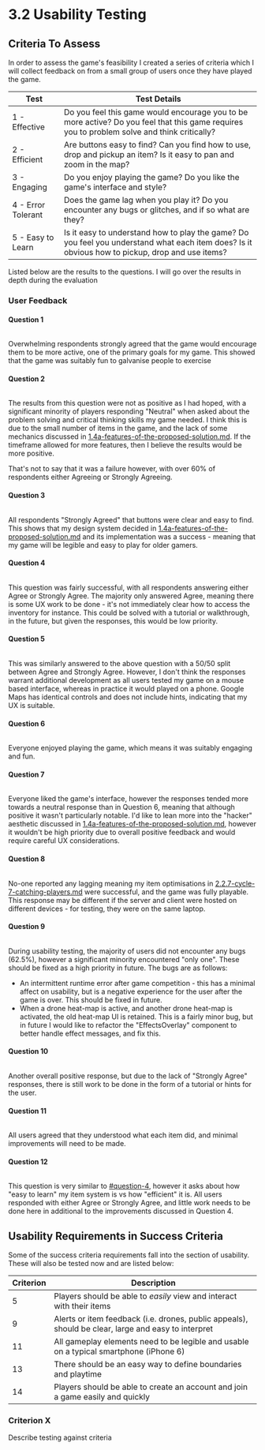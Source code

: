 # 3.2 Usability Testing

## Criteria To Assess

In order to assess the game's feasibility I created a series of criteria which I will collect feedback on from a small group of users once they have played the game.

| Test               | Test Details                                                                                                                                     |
| ------------------ | ------------------------------------------------------------------------------------------------------------------------------------------------ |
| 1 - Effective      | Do you feel this game would encourage you to be more active? Do you feel that this game requires you to problem solve and think critically?      |
| 2 - Efficient      | Are buttons easy to find? Can you find how to use, drop and pickup an item? Is it easy to pan and zoom in the map?                               |
| 3 - Engaging       | Do you enjoy playing the game? Do you like the game's interface and style?                                                                       |
| 4 - Error Tolerant | Does the game lag when you play it? Do you encounter any bugs or glitches, and if so what are they?                                              |
| 5 - Easy to Learn  | Is it easy to understand how to play the game? Do you feel you understand what each item does? Is it obvious how to pickup, drop and use items?  |

Listed below are the results to the questions. I will go over the results in depth during the evaluation

### User Feedback

#### Question 1

<figure><img src="../.gitbook/assets/image (5).png" alt=""><figcaption></figcaption></figure>

Overwhelming respondents strongly agreed that the game would encourage them to be more active, one of the primary goals for my game. This showed that the game was suitably fun to galvanise people to exercise

#### Question 2

<figure><img src="../.gitbook/assets/image (15) (1).png" alt=""><figcaption></figcaption></figure>

The results from this question were not as positive as I had hoped, with a significant minority of players responding "Neutral" when asked about the problem solving and critical thinking skills my game needed. I think this is due to the small number of items in the game, and the lack of some mechanics discussed in [1.4a-features-of-the-proposed-solution.md](../1-analysis/1.4a-features-of-the-proposed-solution.md "mention"). If the timeframe allowed for more features, then I believe the results would be more positive.

That's not to say that it was a failure however, with over 60% of respondents either Agreeing or Strongly Agreeing.

#### Question 3

<figure><img src="../.gitbook/assets/image (9).png" alt=""><figcaption></figcaption></figure>

All respondents "Strongly Agreed" that buttons were clear and easy to find. This shows that my design system decided in [1.4a-features-of-the-proposed-solution.md](../1-analysis/1.4a-features-of-the-proposed-solution.md "mention") and its implementation was a success - meaning that my game will be legible and easy to play for older gamers.

#### Question 4

<figure><img src="../.gitbook/assets/image (1).png" alt=""><figcaption></figcaption></figure>

This question was fairly successful, with all respondents answering either Agree or Strongly Agree. The majority only answered Agree, meaning there is some UX work to be done - it's not immediately clear how to access the inventory for instance. This could be solved with a tutorial or walkthrough, in the future, but given the responses, this would be low priority.

#### Question 5

<figure><img src="../.gitbook/assets/image (13).png" alt=""><figcaption></figcaption></figure>

This was similarly answered to the above question with a 50/50 split between Agree and Strongly Agree. However, I don't think the responses warrant additional development as all users tested my game on a mouse based interface, whereas in practice it would played on a phone. Google Maps has identical controls and does not include hints, indicating that my UX is suitable.

#### Question 6

<figure><img src="../.gitbook/assets/image (4).png" alt=""><figcaption></figcaption></figure>

Everyone enjoyed playing the game, which means it was suitably engaging and fun.

#### Question 7

<figure><img src="../.gitbook/assets/image (8).png" alt=""><figcaption></figcaption></figure>

Everyone liked the game's interface, however the responses tended more towards a neutral response than in Question 6, meaning that although positive it wasn't particularly notable. I'd like to lean more into the "hacker" aesthetic discussed in [1.4a-features-of-the-proposed-solution.md](../1-analysis/1.4a-features-of-the-proposed-solution.md "mention"), however it wouldn't be high priority due to overall positive feedback and would require careful UX considerations.

#### Question 8

<figure><img src="../.gitbook/assets/image (14) (1).png" alt=""><figcaption></figcaption></figure>

No-one reported any lagging meaning my item optimisations in [2.2.7-cycle-7-catching-players.md](../design-and-development/2.2.7-cycle-7-catching-players.md "mention") were successful, and the game was fully playable. This response may be different if the server and client were hosted on different devices - for testing, they were on the same laptop.

#### Question 9

<figure><img src="../.gitbook/assets/image (2) (1).png" alt=""><figcaption></figcaption></figure>

During usability testing, the majority of users did not encounter any bugs (62.5%), however a significant minority encountered "only one". These should be fixed as a high priority in future. The bugs are as follows:

* An intermittent runtime error after game competition - this has a minimal affect on usability, but is a negative experience for the user after the game is over. This should be fixed in future.
* When a drone heat-map is active, and another drone heat-map is activated, the old heat-map UI is retained. This is a fairly minor bug, but in future I would like to refactor the "EffectsOverlay" component to better handle effect messages, and fix this.

#### Question 10

<figure><img src="../.gitbook/assets/image (2).png" alt=""><figcaption></figcaption></figure>

Another overall positive response, but due to the lack of "Strongly Agree" responses, there is still work to be done in the form of a tutorial or hints for the user.

#### Question 11

<figure><img src="../.gitbook/assets/image (15).png" alt=""><figcaption></figcaption></figure>

All users agreed that they understood what each item did, and minimal improvements will need to be made.

#### Question 12

<figure><img src="../.gitbook/assets/image.png" alt=""><figcaption></figcaption></figure>

This question is very similar to [#question-4](3.2-usability-testing.md#question-4 "mention"), however it asks about how "easy to learn" my item system is vs how "efficient" it is. All users responded with either Agree or Strongly Agree, and little work needs to be done here in additional to the improvements discussed in Question 4.

## Usability Requirements in Success Criteria

Some of the success criteria requirements fall into the section of usability. These will also be tested now and are listed below:

| Criterion | Description                                                                                         |
| --------- | --------------------------------------------------------------------------------------------------- |
| 5         | Players should be able to _easily_ view and interact with their items                               |
| 9         | Alerts or item feedback (i.e. drones, public appeals), should be clear, large and easy to interpret |
| 11        | All gameplay elements need to be legible and usable on a typical smartphone (iPhone 6)              |
| 13        | There should be an easy way to define boundaries and playtime                                       |
| 14        | Players should be able to create an account and join a game easily and quickly                      |

### Criterion X

Describe testing against criteria

